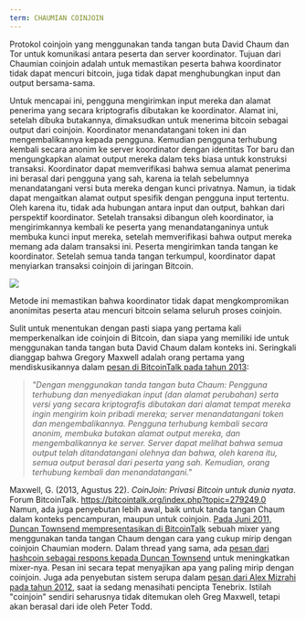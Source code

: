 ```yaml
---
term: CHAUMIAN COINJOIN
---
```


Protokol coinjoin yang menggunakan tanda tangan buta David Chaum dan Tor untuk komunikasi antara peserta dan server koordinator. Tujuan dari Chaumian coinjoin adalah untuk memastikan peserta bahwa koordinator tidak dapat mencuri bitcoin, juga tidak dapat menghubungkan input dan output bersama-sama.

Untuk mencapai ini, pengguna mengirimkan input mereka dan alamat penerima yang secara kriptografis dibutakan ke koordinator. Alamat ini, setelah dibuka butakannya, dimaksudkan untuk menerima bitcoin sebagai output dari coinjoin. Koordinator menandatangani token ini dan mengembalikannya kepada pengguna. Kemudian pengguna terhubung kembali secara anonim ke server koordinator dengan identitas Tor baru dan mengungkapkan alamat output mereka dalam teks biasa untuk konstruksi transaksi. Koordinator dapat memverifikasi bahwa semua alamat penerima ini berasal dari pengguna yang sah, karena ia telah sebelumnya menandatangani versi buta mereka dengan kunci privatnya. Namun, ia tidak dapat mengaitkan alamat output spesifik dengan pengguna input tertentu. Oleh karena itu, tidak ada hubungan antara input dan output, bahkan dari perspektif koordinator. Setelah transaksi dibangun oleh koordinator, ia mengirimkannya kembali ke peserta yang menandatanganinya untuk membuka kunci input mereka, setelah memverifikasi bahwa output mereka memang ada dalam transaksi ini. Peserta mengirimkan tanda tangan ke koordinator. Setelah semua tanda tangan terkumpul, koordinator dapat menyiarkan transaksi coinjoin di jaringan Bitcoin.

![](../../dictionnaire/assets/38.png)

Metode ini memastikan bahwa koordinator tidak dapat mengkompromikan anonimitas peserta atau mencuri bitcoin selama seluruh proses coinjoin.

Sulit untuk menentukan dengan pasti siapa yang pertama kali memperkenalkan ide coinjoin di Bitcoin, dan siapa yang memiliki ide untuk menggunakan tanda tangan buta David Chaum dalam konteks ini. Seringkali dianggap bahwa Gregory Maxwell adalah orang pertama yang mendiskusikannya dalam [pesan di BitcoinTalk pada tahun 2013](https://bitcointalk.org/index.php?topic=279249.0):

> *"Dengan menggunakan tanda tangan buta Chaum: Pengguna terhubung dan menyediakan input (dan alamat perubahan) serta versi yang secara kriptografis dibutakan dari alamat tempat mereka ingin mengirim koin pribadi mereka; server menandatangani token dan mengembalikannya. Pengguna terhubung kembali secara anonim, membuka butakan alamat output mereka, dan mengembalikannya ke server. Server dapat melihat bahwa semua output telah ditandatangani olehnya dan bahwa, oleh karena itu, semua output berasal dari peserta yang sah. Kemudian, orang terhubung kembali dan menandatangani."*

Maxwell, G. (2013, Agustus 22). *CoinJoin: Privasi Bitcoin untuk dunia nyata*. Forum BitcoinTalk. https://bitcointalk.org/index.php?topic=279249.0
Namun, ada juga penyebutan lebih awal, baik untuk tanda tangan Chaum dalam konteks pencampuran, maupun untuk coinjoin. [Pada Juni 2011, Duncan Townsend mempresentasikan di BitcoinTalk](https://bitcointalk.org/index.php?topic=12751.0) sebuah mixer yang menggunakan tanda tangan Chaum dengan cara yang cukup mirip dengan coinjoin Chaumian modern. Dalam thread yang sama, ada [pesan dari hashcoin sebagai respons kepada Duncan Townsend](https://bitcointalk.org/index.php?topic=12751.msg315793#msg315793) untuk meningkatkan mixer-nya. Pesan ini secara tepat menyajikan apa yang paling mirip dengan coinjoin. Juga ada penyebutan sistem serupa dalam [pesan dari Alex Mizrahi pada tahun 2012](https://gist.github.com/killerstorm/6f843e1d3ffc38191aebca67d483bd88#file-laundry), saat ia sedang menasihati pencipta Tenebrix. Istilah "coinjoin" sendiri seharusnya tidak ditemukan oleh Greg Maxwell, tetapi akan berasal dari ide oleh Peter Todd.